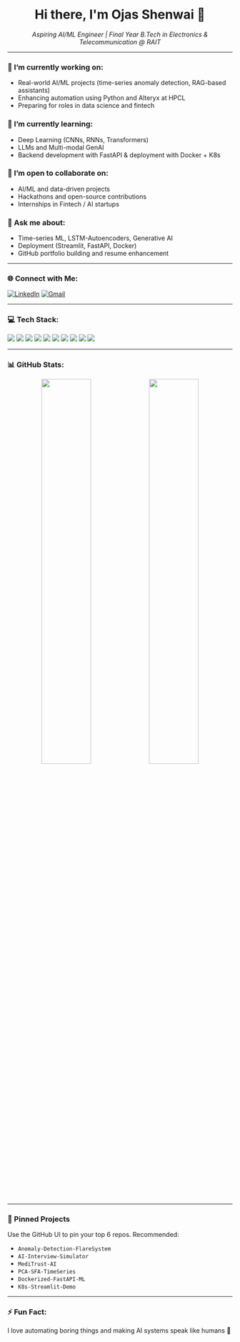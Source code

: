<h1 align="center">Hi there, I'm Ojas Shenwai 👋</h1>
<p align="center">
  <em>Aspiring AI/ML Engineer | Final Year B.Tech in Electronics & Telecommunication @ RAIT</em>
</p>

---

### 🔭 I’m currently working on:
- Real-world AI/ML projects (time-series anomaly detection, RAG-based assistants)
- Enhancing automation using Python and Alteryx at HPCL
- Preparing for roles in data science and fintech

### 🌱 I’m currently learning:
- Deep Learning (CNNs, RNNs, Transformers)
- LLMs and Multi-modal GenAI
- Backend development with FastAPI & deployment with Docker + K8s

### 🤝 I’m open to collaborate on:
- AI/ML and data-driven projects
- Hackathons and open-source contributions
- Internships in Fintech / AI startups

### 💬 Ask me about:
- Time-series ML, LSTM-Autoencoders, Generative AI
- Deployment (Streamlit, FastAPI, Docker)
- GitHub portfolio building and resume enhancement

---

### 🌐 Connect with Me:
[![LinkedIn](https://img.shields.io/badge/LinkedIn-blue?style=flat&logo=linkedin)](https://www.linkedin.com/in/ojas-shenwai)
[![Gmail](https://img.shields.io/badge/Gmail-red?style=flat&logo=gmail)](mailto:ojas.shenwai@gmail.com)

---

### 💻 Tech Stack:
<p>
  <img src="https://img.shields.io/badge/Python-3776AB?style=flat&logo=python&logoColor=white" />
  <img src="https://img.shields.io/badge/Scikit--Learn-F7931E?style=flat&logo=scikit-learn&logoColor=white" />
  <img src="https://img.shields.io/badge/TensorFlow-FF6F00?style=flat&logo=tensorflow&logoColor=white" />
  <img src="https://img.shields.io/badge/Keras-D00000?style=flat&logo=keras&logoColor=white" />
  <img src="https://img.shields.io/badge/FastAPI-009688?style=flat&logo=fastapi&logoColor=white" />
  <img src="https://img.shields.io/badge/Streamlit-FF4B4B?style=flat&logo=streamlit&logoColor=white" />
  <img src="https://img.shields.io/badge/PowerBI-F2C811?style=flat&logo=powerbi&logoColor=black" />
  <img src="https://img.shields.io/badge/Alteryx-1C6ACB?style=flat" />
  <img src="https://img.shields.io/badge/Docker-2496ED?style=flat&logo=docker&logoColor=white" />
  <img src="https://img.shields.io/badge/Kubernetes-326CE5?style=flat&logo=kubernetes&logoColor=white" />
</p>

---

### 📊 GitHub Stats:
<p align="center">
  <img src="https://github-readme-stats.vercel.app/api?username=Ojas1584&show_icons=true&theme=radical" width="47%" />
  <img src="https://github-readme-streak-stats.herokuapp.com/?user=Ojas1584&theme=radical" width="47%" />
</p>

---

### 📌 Pinned Projects
Use the GitHub UI to pin your top 6 repos. Recommended:
- `Anomaly-Detection-FlareSystem`
- `AI-Interview-Simulator`
- `MediTrust-AI`
- `PCA-SFA-TimeSeries`
- `Dockerized-FastAPI-ML`
- `K8s-Streamlit-Demo`

---

### ⚡ Fun Fact:
I love automating boring things and making AI systems speak like humans 🤖
